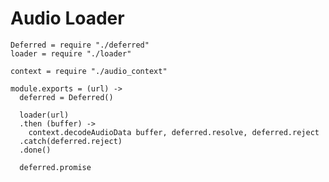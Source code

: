 Audio Loader
============

    Deferred = require "./deferred"
    loader = require "./loader"

    context = require "./audio_context"

    module.exports = (url) ->
      deferred = Deferred()

      loader(url)
      .then (buffer) ->
        context.decodeAudioData buffer, deferred.resolve, deferred.reject
      .catch(deferred.reject)
      .done()

      deferred.promise
